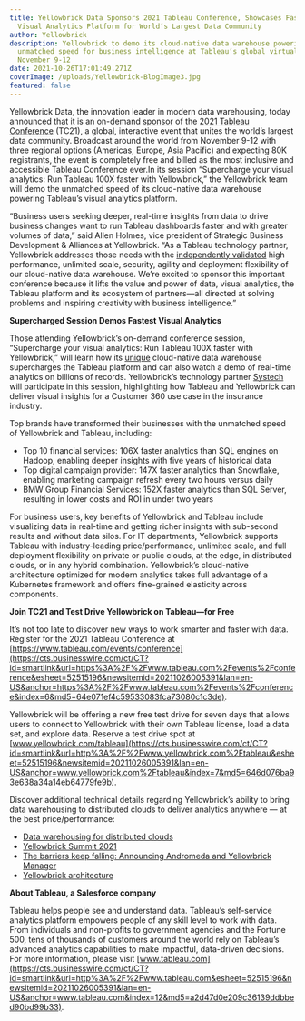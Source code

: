 ```yaml
---
title: Yellowbrick Data Sponsors 2021 Tableau Conference, Showcases Fastest
  Visual Analytics Platform for World’s Largest Data Community
author: Yellowbrick
description: Yellowbrick to demo its cloud-native data warehouse powering
  unmatched speed for business intelligence at Tableau’s global virtual event,
  November 9-12
date: 2021-10-26T17:01:49.271Z
coverImage: /uploads/Yellowbrick-BlogImage3.jpg
featured: false
---
```

Yellowbrick Data, the innovation leader in modern data warehousing, today announced that it is an on-demand [sponsor](https://cts.businesswire.com/ct/CT?id=smartlink&url=https%3A%2F%2Fwww.tableau.com%2Fevents%2Fconference%2Fpartners&esheet=52515196&newsitemid=20211026005391&lan=en-US&anchor=sponsor&index=1&md5=201ffbb1cea20c7e288b137ae0671ad0) of the [2021 Tableau Conference](https://cts.businesswire.com/ct/CT?id=smartlink&url=https%3A%2F%2Fwww.tableau.com%2Fevents%2Fconference&esheet=52515196&newsitemid=20211026005391&lan=en-US&anchor=2021+Tableau+Conference&index=2&md5=b2ad64bfac33f859f1d4caf203b34d37) (TC21), a global, interactive event that unites the world’s largest data community. Broadcast around the world from November 9-12 with three regional options (Americas, Europe, Asia Pacific) and expecting 80K registrants, the event is completely free and billed as the most inclusive and accessible Tableau Conference ever.In its session “Supercharge your visual analytics: Run Tableau 100X faster with Yellowbrick,” the Yellowbrick team will demo the unmatched speed of its cloud-native data warehouse powering Tableau’s visual analytics platform.

“Business users seeking deeper, real-time insights from data to drive business changes want to run Tableau dashboards faster and with greater volumes of data,” said Allen Holmes, vice president of Strategic Business Development & Alliances at Yellowbrick. “As a Tableau technology partner, Yellowbrick addresses those needs with the [independently validated](https://cts.businesswire.com/ct/CT?id=smartlink&url=https%3A%2F%2Fwww.yellowbrick.com%2Fgo%2Fgigaom-radar-for-data-warehouses%2F&esheet=52515196&newsitemid=20211026005391&lan=en-US&anchor=independently+validated&index=3&md5=7c53f89b0d3d2c4dbbe01bc86e96c061) high performance, unlimited scale, security, agility and deployment flexibility of our cloud-native data warehouse. We’re excited to sponsor this important conference because it lifts the value and power of data, visual analytics, the Tableau platform and its ecosystem of partners—all directed at solving problems and inspiring creativity with business intelligence.”

**Supercharged Session Demos Fastest Visual Analytics**

Those attending Yellowbrick’s on-demand conference session, “Supercharge your visual analytics: Run Tableau 100X faster with Yellowbrick,” will learn how its [unique](https://cts.businesswire.com/ct/CT?id=smartlink&url=https%3A%2F%2Fwww.yellowbrick.com%2Fproducts%2Fdata-warehouse%2F&esheet=52515196&newsitemid=20211026005391&lan=en-US&anchor=unique&index=4&md5=ee14e98bdb5740e0a52825626ed536f4) cloud-native data warehouse supercharges the Tableau platform and can also watch a demo of real-time analytics on billions of records. Yellowbrick’s technology partner [Systech](https://cts.businesswire.com/ct/CT?id=smartlink&url=https%3A%2F%2Fsystechusa.com%2F&esheet=52515196&newsitemid=20211026005391&lan=en-US&anchor=Systech&index=5&md5=b3713096b552093e9d51fc77ca546317) will participate in this session, highlighting how Tableau and Yellowbrick can deliver visual insights for a Customer 360 use case in the insurance industry.

Top brands have transformed their businesses with the unmatched speed of Yellowbrick and Tableau, including:

* Top 10 financial services: 106X faster analytics than SQL engines on Hadoop, enabling deeper insights with five years of historical data
* Top digital campaign provider: 147X faster analytics than Snowflake, enabling marketing campaign refresh every two hours versus daily
* BMW Group Financial Services: 152X faster analytics than SQL Server, resulting in lower costs and ROI in under two years

For business users, key benefits of Yellowbrick and Tableau include visualizing data in real-time and getting richer insights with sub-second results and without data silos. For IT departments, Yellowbrick supports Tableau with industry-leading price/performance, unlimited scale, and full deployment flexibility on private or public clouds, at the edge, in distributed clouds, or in any hybrid combination. Yellowbrick’s cloud-native architecture optimized for modern analytics takes full advantage of a Kubernetes framework and offers fine-grained elasticity across components.

**Join TC21 and Test Drive Yellowbrick on Tableau—for Free**

It’s not too late to discover new ways to work smarter and faster with data. Register for the 2021 Tableau Conference at [https://www.tableau.com/events/conference](https://cts.businesswire.com/ct/CT?id=smartlink&url=https%3A%2F%2Fwww.tableau.com%2Fevents%2Fconference&esheet=52515196&newsitemid=20211026005391&lan=en-US&anchor=https%3A%2F%2Fwww.tableau.com%2Fevents%2Fconference&index=6&md5=64e071ef4c59533083fca73080c1c3de).

Yellowbrick will be offering a new free test drive for seven days that allows users to connect to Yellowbrick with their own Tableau license, load a data set, and explore data. Reserve a test drive spot at [www.yellowbrick.com/tableau](https://cts.businesswire.com/ct/CT?id=smartlink&url=http%3A%2F%2Fwww.yellowbrick.com%2Ftableau&esheet=52515196&newsitemid=20211026005391&lan=en-US&anchor=www.yellowbrick.com%2Ftableau&index=7&md5=646d076ba93e638a34a14eb64779fe9b).

Discover additional technical details regarding Yellowbrick’s ability to bring data warehousing to distributed clouds to deliver analytics anywhere — at the best price/performance:

* [Data warehousing for distributed clouds](https://cts.businesswire.com/ct/CT?id=smartlink&url=https%3A%2F%2Fwww.yellowbrick.com%2Fblog%2Fdata-warehousing-for-distributed-clouds%2F&esheet=52515196&newsitemid=20211026005391&lan=en-US&anchor=Data+warehousing+for+distributed+clouds&index=8&md5=e6a95d9441f03abd6e5751bf4fea75de)
* [Yellowbrick Summit 2021](https://cts.businesswire.com/ct/CT?id=smartlink&url=https%3A%2F%2Fwww.yellowbrick.com%2Fgo%2Fsummit2021-live%2F&esheet=52515196&newsitemid=20211026005391&lan=en-US&anchor=Yellowbrick+Summit+2021&index=9&md5=de506cd6ea4b54aa98a46ab2f72c8bec)
* [The barriers keep falling: Announcing Andromeda and Yellowbrick Manager](https://cts.businesswire.com/ct/CT?id=smartlink&url=https%3A%2F%2Fwww.yellowbrick.com%2Fblog%2Fthe-barriers-keep-falling-announcing-andromeda-and-yellowbrick-manager%2F&esheet=52515196&newsitemid=20211026005391&lan=en-US&anchor=The+barriers+keep+falling%3A+Announcing+Andromeda+and+Yellowbrick+Manager&index=10&md5=36a52c73edd975f179e23a2f88e47ce0)
* [Yellowbrick architecture](https://cts.businesswire.com/ct/CT?id=smartlink&url=https%3A%2F%2Fwww.yellowbrick.com%2Fgo%2Fyellowbrick-data-warehouse-architecture%2F&esheet=52515196&newsitemid=20211026005391&lan=en-US&anchor=Yellowbrick+architecture&index=11&md5=dd9fa1417ead469e608f42d2dbd197e0)

**About Tableau, a Salesforce company**

Tableau helps people see and understand data. Tableau’s self-service analytics platform empowers people of any skill level to work with data. From individuals and non-profits to government agencies and the Fortune 500, tens of thousands of customers around the world rely on Tableau’s advanced analytics capabilities to make impactful, data-driven decisions. For more information, please visit [www.tableau.com](https://cts.businesswire.com/ct/CT?id=smartlink&url=http%3A%2F%2Fwww.tableau.com&esheet=52515196&newsitemid=20211026005391&lan=en-US&anchor=www.tableau.com&index=12&md5=a2d47d0e209c36139ddbbed90bd99b33).

<!--EndFragment-->